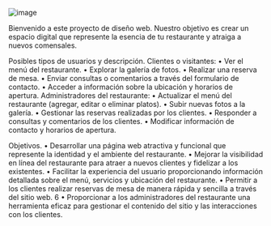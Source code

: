 ![image](https://github.com/user-attachments/assets/49736499-aea0-4d02-ba35-c5b88cecc12b)

Bienvenido a este proyecto de diseño web. Nuestro
objetivo es crear un espacio digital que represente la
esencia de tu restaurante y atraiga a nuevos
comensales.


 Posibles tipos de usuarios y descripción.
 Clientes o visitantes:
  • Ver el menú del restaurante.
  • Explorar la galería de fotos.
  • Realizar una reserva de mesa.
• Enviar consultas o comentarios a través del formulario de contacto.
• Acceder a información sobre la ubicación y horarios de apertura.
 Administradores del restaurante:
    • Actualizar el menú del restaurante (agregar, editar o eliminar platos).
    • Subir nuevas fotos a la galería.
    • Gestionar las reservas realizadas por los clientes.
    • Responder a consultas y comentarios de los clientes.
    • Modificar información de contacto y horarios de apertura. 

Objetivos.
    • Desarrollar una página web atractiva y funcional que represente la identidad y el
    ambiente del restaurante.
    • Mejorar la visibilidad en línea del restaurante para atraer a nuevos clientes y fidelizar a
    los existentes.
    • Facilitar la experiencia del usuario proporcionando información detallada sobre el menú,
    servicios y ubicación del restaurante.
    • Permitir a los clientes realizar reservas de mesa de manera rápida y sencilla a través del
    sitio web.
    6
    • Proporcionar a los administradores del restaurante una herramienta eficaz para gestionar
    el contenido del sitio y las interacciones con los clientes.
